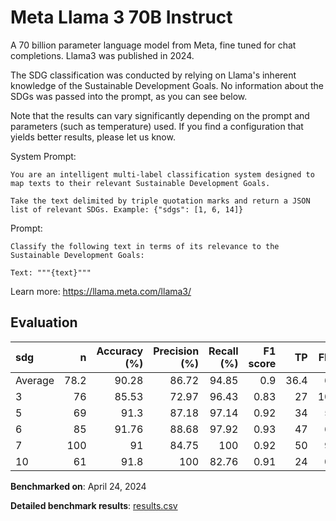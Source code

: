 # Meta Llama 3 70B Instruct

A 70 billion parameter language model from Meta, fine tuned for chat
completions. Llama3 was published in 2024.

The SDG classification was conducted by relying on Llama's inherent knowledge
of the Sustainable Development Goals. No information about the SDGs was passed
into the prompt, as you can see below.

Note that the results can vary significantly depending on the prompt and
parameters (such as temperature) used. If you find a configuration that yields
better results, please let us know.

System Prompt:

```
You are an intelligent multi-label classification system designed to map texts to their relevant Sustainable Development Goals.

Take the text delimited by triple quotation marks and return a JSON list of relevant SDGs. Example: {"sdgs": [1, 6, 14]}
```

Prompt:

```
Classify the following text in terms of its relevance to the Sustainable Development Goals:

Text: """{text}"""
```


Learn more: https://llama.meta.com/llama3/

## Evaluation

| sdg     |     n |   Accuracy (%) |   Precision (%) |   Recall (%) |   F1 score |   TP |   FP |   TN |   FN |
|:--------|------:|---------------:|----------------:|-------------:|-----------:|-----:|-----:|-----:|-----:|
| Average |  78.2 |          90.28 |           86.72 |        94.85 |       0.9  | 36.4 |    6 | 34.2 |  1.6 |
| 3       |  76   |          85.53 |           72.97 |        96.43 |       0.83 | 27   |   10 | 38   |  1   |
| 5       |  69   |          91.3  |           87.18 |        97.14 |       0.92 | 34   |    5 | 29   |  1   |
| 6       |  85   |          91.76 |           88.68 |        97.92 |       0.93 | 47   |    6 | 31   |  1   |
| 7       | 100   |          91    |           84.75 |       100    |       0.92 | 50   |    9 | 41   |  0   |
| 10      |  61   |          91.8  |          100    |        82.76 |       0.91 | 24   |    0 | 32   |  5   |

**Benchmarked on**: April 24, 2024

**Detailed benchmark results**: [results.csv](results.csv)